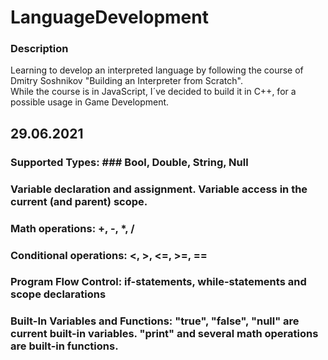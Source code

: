 # LanguageDevelopment
### Description
Learning to develop an interpreted language by following the course of Dmitry Soshnikov "Building an Interpreter from Scratch".  
While the course is in JavaScript, I´ve decided to build it in C++, for a possible usage in Game Development.

## 29.06.2021  
### Supported Types: ### Bool, Double, String, Null
### Variable declaration and assignment. Variable access in the current (and parent) scope. 
### Math operations: +, -, *, /  
### Conditional operations: <, >, <=, >=, ==  
### Program Flow Control: if-statements, while-statements and scope declarations
### Built-In Variables and Functions: "true", "false", "null" are current built-in variables. "print" and several math operations are built-in functions. 
